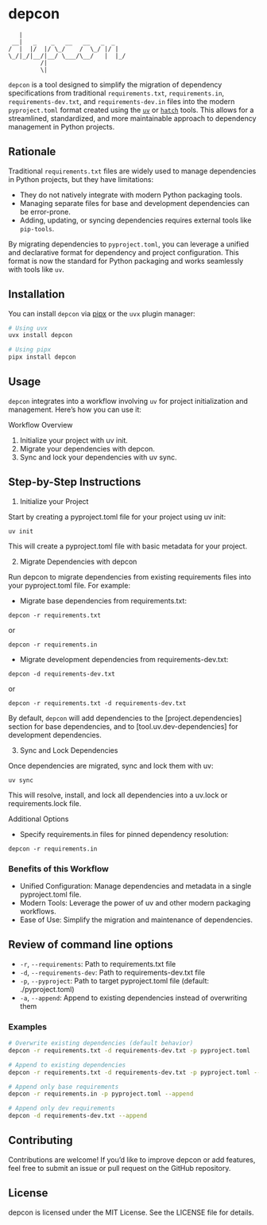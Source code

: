 # depcon

```
   |                             
 __|   _    _   __   __   _  _   
/  |  |/  |/ \_/    /  \_/ |/ |  
\_/|_/|__/|__/ \___/\__/   |  |_/
         /|                      
         \|                      
```

`depcon` is a tool designed to simplify the migration of dependency specifications from traditional `requirements.txt`, `requirements.in`, `requirements-dev.txt`, and `requirements-dev.in` files into the modern `pyproject.toml` format created using the [`uv`](https://docs.astral.sh/uv/) or [`hatch`](https://github.com/pypa/hatch) tools. This allows for a streamlined, standardized, and more maintainable approach to dependency management in Python projects.

## Rationale

Traditional `requirements.txt` files are widely used to manage dependencies in Python projects, but they have limitations:

- They do not natively integrate with modern Python packaging tools.
- Managing separate files for base and development dependencies can be error-prone.
- Adding, updating, or syncing dependencies requires external tools like `pip-tools`.

By migrating dependencies to `pyproject.toml`, you can leverage a unified and declarative format for dependency and project configuration. This format is now the standard for Python packaging and works seamlessly with tools like `uv`.

## Installation

You can install `depcon` via [pipx](https://pypa.github.io/pipx/) or the `uvx` plugin manager:

```bash
# Using uvx
uvx install depcon

# Using pipx
pipx install depcon
```

## Usage

`depcon` integrates into a workflow involving `uv` for project initialization and management. Here’s how you can use it:

Workflow Overview
1.	Initialize your project with uv init.
2.	Migrate your dependencies with depcon.
3.	Sync and lock your dependencies with uv sync.

## Step-by-Step Instructions

1. Initialize your Project

Start by creating a pyproject.toml file for your project using uv init:

```
uv init
```

This will create a pyproject.toml file with basic metadata for your project.

2. Migrate Dependencies with depcon

Run depcon to migrate dependencies from existing requirements files into your pyproject.toml file. For example:

* Migrate base dependencies from requirements.txt:

```
depcon -r requirements.txt
```
or 
```
depcon -r requirements.in
```

* Migrate development dependencies from requirements-dev.txt:

```
depcon -d requirements-dev.txt
```
or
```
depcon -r requirements.txt -d requirements-dev.txt
```

By default, `depcon` will add dependencies to the [project.dependencies] section for base dependencies, and to [tool.uv.dev-dependencies] for development dependencies.

3. Sync and Lock Dependencies

Once dependencies are migrated, sync and lock them with uv:

```
uv sync
```

This will resolve, install, and lock all dependencies into a uv.lock or requirements.lock file.

Additional Options

* Specify requirements.in files for pinned dependency resolution:

```
depcon -r requirements.in
```

### Benefits of this Workflow

* Unified Configuration: Manage dependencies and metadata in a single pyproject.toml file.
* Modern Tools: Leverage the power of uv and other modern packaging workflows.
* Ease of Use: Simplify the migration and maintenance of dependencies.

## Review of command line options

- `-r`, `--requirements`: Path to requirements.txt file
- `-d`, `--requirements-dev`: Path to requirements-dev.txt file
- `-p`, `--pyproject`: Path to target pyproject.toml file (default: ./pyproject.toml)
- `-a`, `--append`: Append to existing dependencies instead of overwriting them

### Examples

```bash
# Overwrite existing dependencies (default behavior)
depcon -r requirements.txt -d requirements-dev.txt -p pyproject.toml

# Append to existing dependencies
depcon -r requirements.txt -d requirements-dev.txt -p pyproject.toml --append

# Append only base requirements
depcon -r requirements.in -p pyproject.toml --append

# Append only dev requirements
depcon -d requirements-dev.txt --append
```

## Contributing

Contributions are welcome! If you’d like to improve depcon or add features, feel free to submit an issue or pull request on the GitHub repository.

## License

depcon is licensed under the MIT License. See the LICENSE file for details.
